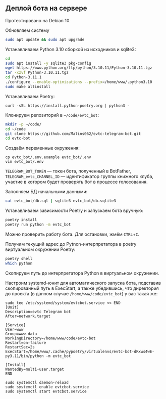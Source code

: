 ## Деплой бота на сервере

Протестировано на Debian 10.

Обновляем систему

```bash
sudo apt update && sudo apt upgrade
```

Устанавливаем Python 3.10 сборкой из исходников и sqlite3:

```bash
cd
sudo apt install -y sqlite3 pkg-config
wget https://www.python.org/ftp/python/3.10.11/Python-3.10.11.tgz
tar -xzvf Python-3.10.11.tgz
cd Python-3.11.1
./configure --enable-optimizations --prefix=/home/www/.python3.10
sudo make altinstall
```

Устанавливаем Poetry:

```basj
curl -sSL https://install.python-poetry.org | python3 -
```

Клонируем репозиторий в `~/code/evtc_bot`:

```bash
mkdir -p ~/code/
cd ~/code
git clone https://github.com/Malins062/evtc-telegram-bot.git
cd evtc-bot
```

Создаём переменные окружения:

```
cp evtc_bot/.env.example evtc_bot/.env
vim evtc_bot/.env
```

`TELEGRAM_BOT_TOKEN` — токен бота, полученный в BotFather, `TELEGRAM_evtc_CHANNEL_ID` — идентификатор группы книжного клуба, участие в котором будет проверять бот в процессе голосования.

Заполняем БД начальными данными:

```bash
cat evtc_bot/db.sql | sqlite3 evtc_bot/db.sqlite3
```

Устанавливаем зависимости Poetry и запускаем бота вручную:

```bash
poetry install
poetry run python -m evtc_bot
```

Можно проверить работу бота. Для остановки, жмём `CTRL`+`C`.

Получим текущий адрес до Pytnon-интерпретатора в poetry виртуальном окружении Poetry:

```bash
poetry shell
which python
```

Скопируем путь до интерпретатора Python в виртуальном окружении.

Настроим systemd-юнит для автоматического запуска бота, подставив скопированный путь в ExecStart, а также убедившись,
что директория до проекта (в данном случае `/home/www/code/evtc_bot`) у вас такая же:

```
sudo tee /etc/systemd/system/evtcbot.service << END
[Unit]
Description=evtc Telegram bot
After=network.target

[Service]
User=www
Group=www-data
WorkingDirectory=/home/www/code/evtc-bot
Restart=on-failure
RestartSec=2s
ExecStart=/home/www/.cache/pypoetry/virtualenvs/evtc-bot-dRxws4wE-py3.11/bin/python -m evtc_bot

[Install]
WantedBy=multi-user.target
END

sudo systemctl daemon-reload
sudo systemctl enable evtcbot.service
sudo systemctl start evtcbot.service
```